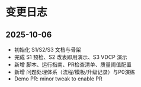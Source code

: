# 变更日志

## 2025-10-06
- 初始化 S1/S2/S3 文档与骨架
- 完成 S1 预检、S2 改表即用演示、S3 VDCP 演示
- 新增 脚本、运行指南、PR检查清单、质量阈值配置
- 新增 问题处理体系（流程/模板/升级记录）与P0演练
- Demo PR: minor tweak to enable PR
